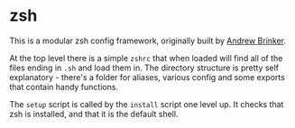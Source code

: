 # zsh

This is a modular zsh config framework, originally built by
 [Andrew Brinker](https://github.com/AndrewBrinker/zsh).

At the top level there is a simple `zshrc` that when loaded will find all of the
files ending in `.sh` and load them in. The directory structure is pretty self
explanatory - there's a folder for aliases, various config and some exports that
contain handy functions.

The `setup` script is called by the `install` script one level up. It checks that
zsh is installed, and that it is the default shell.
